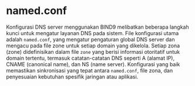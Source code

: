 # named.conf

Konfigurasi DNS server menggunakan BIND9 melibatkan beberapa langkah kunci untuk mengatur layanan DNS pada sistem. File konfigurasi utama adalah `named.conf`, yang mengatur pengaturan global DNS server dan mengacu pada file zone untuk setiap domain yang dikelola. Setiap zona (zone) didefinisikan dalam file `zone` yang berisi informasi otoritatif untuk domain tertentu, termasuk catatan-catatan DNS seperti A (alamat IP), CNAME (canonical name), dan NS (name server). Konfigurasi yang baik memastikan sinkronisasi yang tepat antara `named.conf`, file zona, dan penyesuaian kebutuhan spesifik jaringan atau aplikasi.

